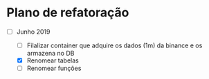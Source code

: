 # Plano de refatoração

* [ ] Junho 2019
  
  * [ ] Filalizar container que adquire os dados (1m) da binance e os armazena no DB
  * [x] Renomear tabelas
  * [ ] Renomear funções